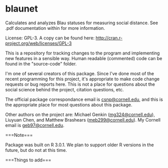 blaunet
=======
Calculates and analyzes Blau statuses for measuring social distance. See .pdf documentation within for more information.

License: GPL-3. A copy can be found here: http://cran.r-project.org/web/licenses/GPL-3

This is a repository for tracking changes to the program and implementing new features in a sensible way. Human readable (commented) code can be found in the "source-code" folder.

I'm one of several creators of this package. Since I've done most of the recent programming for this project, it's appropriate to make code change requests or bug reports here. This is not a place for questions about the social science behind the project, citation questions, etc. 

The official package correspondance email is csnp@cornell.edu, and this is the appropriate place for most questions about this package.

Other authors on the project are: Michael Genkin (mg324@cornell.edu), Liuyuan Chen, and Matthew Brashears (meb299@cornell.edu). My Cornell email is geb97@cornell.edu.


===Note===

Package was built on R 3.0.1. We plan to support older R versions in the future, but do not at this time.

===Things to add===
